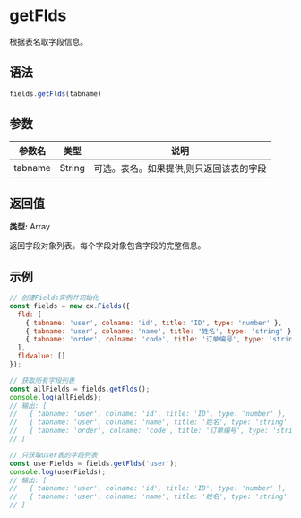 # getFlds

根据表名取字段信息。

## 语法

```js
fields.getFlds(tabname)
```

## 参数

| 参数名 | 类型 | 说明 |
|--------|------|------|
| tabname | String | 可选。表名。如果提供,则只返回该表的字段 |

## 返回值

**类型:** Array<Object>

返回字段对象列表。每个字段对象包含字段的完整信息。

## 示例

```js
// 创建Fields实例并初始化
const fields = new cx.Fields({
  fld: [
    { tabname: 'user', colname: 'id', title: 'ID', type: 'number' },
    { tabname: 'user', colname: 'name', title: '姓名', type: 'string' },
    { tabname: 'order', colname: 'code', title: '订单编号', type: 'string' }
  ],
  fldvalue: []
});

// 获取所有字段列表
const allFields = fields.getFlds();
console.log(allFields);
// 输出: [
//   { tabname: 'user', colname: 'id', title: 'ID', type: 'number' },
//   { tabname: 'user', colname: 'name', title: '姓名', type: 'string' },
//   { tabname: 'order', colname: 'code', title: '订单编号', type: 'string' }
// ]

// 只获取user表的字段列表
const userFields = fields.getFlds('user');
console.log(userFields);
// 输出: [
//   { tabname: 'user', colname: 'id', title: 'ID', type: 'number' },
//   { tabname: 'user', colname: 'name', title: '姓名', type: 'string' }
// ]
```